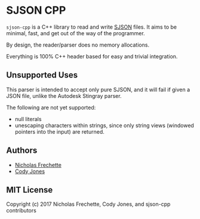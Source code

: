 # SJSON CPP

`sjson-cpp` is a C++ library to read and write [SJSON](http://help.autodesk.com/view/Stingray/ENU/?guid=__stingray_help_managing_content_sjson_html) files.
It aims to be minimal, fast, and get out of the way of the programmer.

By design, the reader/parser does no memory allocations.

Everything is 100% C++ header based for easy and trivial integration.

## Unsupported Uses

This parser is intended to accept only pure SJSON, and it will fail if given a JSON file, unlike the Autodesk Stingray parser. 

The following are not yet supported:
- null literals
- unescaping characters within strings, since only string views (windowed pointers into the input) are returned.

## Authors

*  [Nicholas Frechette](https://github.com/nfrechette)
*  [Cody Jones](https://github.com/CodyDWJones)

## MIT License

Copyright (c) 2017 Nicholas Frechette, Cody Jones, and sjson-cpp contributors
